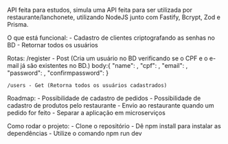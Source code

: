 API feita para estudos, simula uma API feita para ser utilizada por restaurante/lanchonete, utilizando NodeJS junto com Fastify, Bcrypt, Zod e Prisma.

O que está funcional:
    - Cadastro de clientes criptografando as senhas no BD
    - Retornar todos os usuários

Rotas:
    /register - Post (Cria um usuário no BD verificando se o CPF e o e-mail já são existentes no BD.)
    body:{
        "name": ,
        "cpf": ,
        "email": ,
        "password": ,
        "confirmpassword":
    }

    /users - Get (Retorna todos os usuários cadastrados)

Roadmap:
    - Possibilidade de cadastro de pedidos
    - Possibilidade de cadastro de produtos pelo restaurante
    - Envio ao restaurante quando um pedido for feito
    - Separar a aplicação em microserviços
    

Como rodar o projeto:
    - Clone o repositório
    - Dê npm install para instalar as dependências
    - Utilize o comando npm run dev
